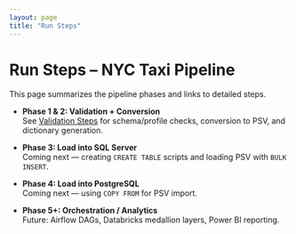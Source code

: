 ```yaml
---
layout: page
title: "Run Steps"
---
```


# Run Steps – NYC Taxi Pipeline

This page summarizes the pipeline phases and links to detailed steps.

- **Phase 1 & 2: Validation + Conversion**  
  See [Validation Steps](validation_steps) for schema/profile checks, conversion to PSV, and dictionary generation.

- **Phase 3: Load into SQL Server**  
  Coming next — creating `CREATE TABLE` scripts and loading PSV with `BULK INSERT`.

- **Phase 4: Load into PostgreSQL**  
  Coming next — using `COPY FROM` for PSV import.

- **Phase 5+: Orchestration / Analytics**  
  Future: Airflow DAGs, Databricks medallion layers, Power BI reporting.

